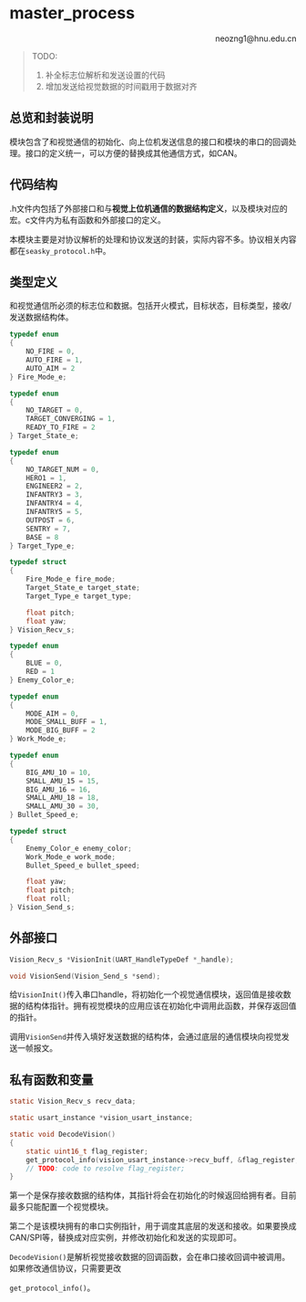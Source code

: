 # master_process



<p align='right'>neozng1@hnu.edu.cn</p>

> TODO:
>
> 1. 补全标志位解析和发送设置的代码
> 2. 增加发送给视觉数据的时间戳用于数据对齐



## 总览和封装说明

模块包含了和视觉通信的初始化、向上位机发送信息的接口和模块的串口的回调处理。接口的定义统一，可以方便的替换成其他通信方式，如CAN。

## 代码结构

.h文件内包括了外部接口和与**视觉上位机通信的数据结构定义**，以及模块对应的宏。c文件内为私有函数和外部接口的定义。

本模块主要是对协议解析的处理和协议发送的封装，实际内容不多。协议相关内容都在`seasky_protocol.h`中。

## 类型定义

和视觉通信所必须的标志位和数据。包括开火模式，目标状态，目标类型，接收/发送数据结构体。

```c
typedef enum
{
	NO_FIRE = 0,
	AUTO_FIRE = 1,
	AUTO_AIM = 2
} Fire_Mode_e;

typedef enum
{
	NO_TARGET = 0,
	TARGET_CONVERGING = 1,
	READY_TO_FIRE = 2
} Target_State_e;

typedef enum
{
	NO_TARGET_NUM = 0,
	HERO1 = 1,
	ENGINEER2 = 2,
	INFANTRY3 = 3,
	INFANTRY4 = 4,
	INFANTRY5 = 5,
	OUTPOST = 6,
	SENTRY = 7,
	BASE = 8
} Target_Type_e;

typedef struct
{
	Fire_Mode_e fire_mode;
	Target_State_e target_state;
	Target_Type_e target_type;

	float pitch;
	float yaw;
} Vision_Recv_s;

typedef enum
{
	BLUE = 0,
	RED = 1
} Enemy_Color_e;

typedef enum
{
	MODE_AIM = 0,
	MODE_SMALL_BUFF = 1,
	MODE_BIG_BUFF = 2
} Work_Mode_e;

typedef enum
{
	BIG_AMU_10 = 10,
	SMALL_AMU_15 = 15,
	BIG_AMU_16 = 16,
	SMALL_AMU_18 = 18,
	SMALL_AMU_30 = 30,
} Bullet_Speed_e;

typedef struct
{
	Enemy_Color_e enemy_color;
	Work_Mode_e work_mode;
	Bullet_Speed_e bullet_speed;

	float yaw;
	float pitch;
	float roll;
} Vision_Send_s;
```

## 外部接口

```c
Vision_Recv_s *VisionInit(UART_HandleTypeDef *_handle);

void VisionSend(Vision_Send_s *send);
```

给`VisionInit()`传入串口handle，将初始化一个视觉通信模块，返回值是接收数据的结构体指针。拥有视觉模块的应用应该在初始化中调用此函数，并保存返回值的指针。

调用`VisionSend`并传入填好发送数据的结构体，会通过底层的通信模块向视觉发送一帧报文。

## 私有函数和变量

```c
static Vision_Recv_s recv_data;

static usart_instance *vision_usart_instance;

static void DecodeVision()
{
    static uint16_t flag_register;
    get_protocol_info(vision_usart_instance->recv_buff, &flag_register, (uint8_t*)&recv_data.pitch);
    // TODO: code to resolve flag_register;
}
```

第一个是保存接收数据的结构体，其指针将会在初始化的时候返回给拥有者。目前最多只能配置一个视觉模块。

第二个是该模块拥有的串口实例指针，用于调度其底层的发送和接收。如果要换成CAN/SPI等，替换成对应实例，并修改初始化和发送的实现即可。

`DecodeVision()`是解析视觉接收数据的回调函数，会在串口接收回调中被调用。如果修改通信协议，只需要更改

`get_protocol_info()`。